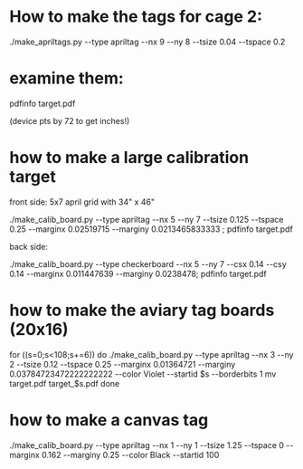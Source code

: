 # How to make the tags for cage 2:

./make_apriltags.py --type apriltag --nx 9 --ny 8 --tsize 0.04 --tspace 0.2


# examine them:

pdfinfo target.pdf


(device pts by 72 to get inches!)


# how to make a large calibration target

front side: 5x7 april grid with 34" x 46"

./make_calib_board.py --type apriltag --nx 5 --ny 7 --tsize 0.125 --tspace 0.25 --marginx 0.02519715 --marginy 0.0213465833333 ; pdfinfo target.pdf

back side:

./make_calib_board.py --type checkerboard --nx 5 --ny 7 --csx 0.14 --csy 0.14 --marginx 0.011447639 --marginy 0.0238478; pdfinfo target.pdf

# how to make the aviary tag boards (20x16)

for ((s=0;s<108;s+=6))
do
./make_calib_board.py --type apriltag --nx 3 --ny 2 --tsize 0.12 --tspace 0.25 --marginx 0.01364721 --marginy 0.03784723472222222222 --color Violet --startid $s --borderbits 1
mv target.pdf target_$s.pdf
done

# how to make a canvas tag

./make_calib_board.py --type apriltag --nx 1 --ny 1 --tsize 1.25 --tspace 0 --marginx 0.162 --marginy 0.25 --color Black --startid 100


